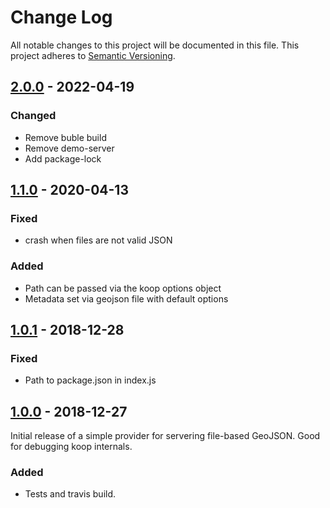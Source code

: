 # Change Log
All notable changes to this project will be documented in this file.
This project adheres to [Semantic Versioning](http://semver.org/).

## [2.0.0] - 2022-04-19
### Changed
* Remove buble build
* Remove demo-server
* Add package-lock

## [1.1.0] - 2020-04-13
### Fixed
* crash when files are not valid JSON

### Added
* Path can be passed via the koop options object
* Metadata set via geojson file with default options

## [1.0.1] - 2018-12-28
### Fixed
* Path to package.json in index.js

## [1.0.0] - 2018-12-27
Initial release of a simple provider for servering file-based GeoJSON. Good for debugging koop internals.

### Added
* Tests and travis build.

[2.0.0]: https://github.com/koopjs/koop-provider-file-geojson/compare/v1.1.0...v2.0.0
[1.1.0]: https://github.com/koopjs/koop-provider-file-geojson/compare/v1.0.1...v1.1.0
[1.0.1]: https://github.com/koopjs/koop-provider-file-geojson/compare/v1.0.0...v1.0.1
[1.0.0]: https://github.com/koopjs/koop-provider-file-geojson/releases/tag/v1.0.0